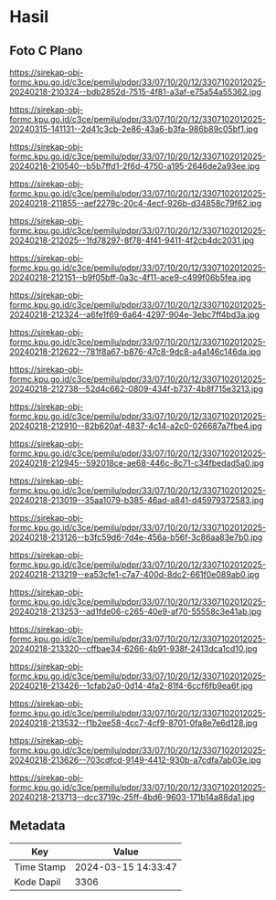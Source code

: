 # Hasil

## Foto C Plano

https://sirekap-obj-formc.kpu.go.id/c3ce/pemilu/pdpr/33/07/10/20/12/3307102012025-20240218-210324--bdb2852d-7515-4f81-a3af-e75a54a55362.jpg

https://sirekap-obj-formc.kpu.go.id/c3ce/pemilu/pdpr/33/07/10/20/12/3307102012025-20240315-141131--2d41c3cb-2e86-43a6-b3fa-986b89c05bf1.jpg

https://sirekap-obj-formc.kpu.go.id/c3ce/pemilu/pdpr/33/07/10/20/12/3307102012025-20240218-210540--b5b7ffd1-2f6d-4750-a195-2646de2a93ee.jpg

https://sirekap-obj-formc.kpu.go.id/c3ce/pemilu/pdpr/33/07/10/20/12/3307102012025-20240218-211855--aef2279c-20c4-4ecf-926b-d34858c79f62.jpg

https://sirekap-obj-formc.kpu.go.id/c3ce/pemilu/pdpr/33/07/10/20/12/3307102012025-20240218-212025--1fd78297-8f78-4f41-9411-4f2cb4dc2031.jpg

https://sirekap-obj-formc.kpu.go.id/c3ce/pemilu/pdpr/33/07/10/20/12/3307102012025-20240218-212151--b9f05bff-0a3c-4f11-ace9-c499f06b5fea.jpg

https://sirekap-obj-formc.kpu.go.id/c3ce/pemilu/pdpr/33/07/10/20/12/3307102012025-20240218-212324--a6fe1f69-6a64-4297-904e-3ebc7ff4bd3a.jpg

https://sirekap-obj-formc.kpu.go.id/c3ce/pemilu/pdpr/33/07/10/20/12/3307102012025-20240218-212622--781f8a67-b876-47c8-9dc8-a4a146c146da.jpg

https://sirekap-obj-formc.kpu.go.id/c3ce/pemilu/pdpr/33/07/10/20/12/3307102012025-20240218-212738--52d4c662-0809-434f-b737-4b8f715e3213.jpg

https://sirekap-obj-formc.kpu.go.id/c3ce/pemilu/pdpr/33/07/10/20/12/3307102012025-20240218-212910--82b620af-4837-4c14-a2c0-026687a7fbe4.jpg

https://sirekap-obj-formc.kpu.go.id/c3ce/pemilu/pdpr/33/07/10/20/12/3307102012025-20240218-212945--592018ce-ae68-446c-8c71-c34fbedad5a0.jpg

https://sirekap-obj-formc.kpu.go.id/c3ce/pemilu/pdpr/33/07/10/20/12/3307102012025-20240218-213019--35aa1079-b385-46ad-a841-d45979372583.jpg

https://sirekap-obj-formc.kpu.go.id/c3ce/pemilu/pdpr/33/07/10/20/12/3307102012025-20240218-213126--b3fc59d6-7d4e-456a-b56f-3c86aa83e7b0.jpg

https://sirekap-obj-formc.kpu.go.id/c3ce/pemilu/pdpr/33/07/10/20/12/3307102012025-20240218-213219--ea53cfe1-c7a7-400d-8dc2-661f0e089ab0.jpg

https://sirekap-obj-formc.kpu.go.id/c3ce/pemilu/pdpr/33/07/10/20/12/3307102012025-20240218-213253--ad1fde06-c265-40e9-af70-55558c3e41ab.jpg

https://sirekap-obj-formc.kpu.go.id/c3ce/pemilu/pdpr/33/07/10/20/12/3307102012025-20240218-213320--cffbae34-6266-4b91-938f-2413dca1cd10.jpg

https://sirekap-obj-formc.kpu.go.id/c3ce/pemilu/pdpr/33/07/10/20/12/3307102012025-20240218-213426--1cfab2a0-0d14-4fa2-81f4-6ccf6fb9ea6f.jpg

https://sirekap-obj-formc.kpu.go.id/c3ce/pemilu/pdpr/33/07/10/20/12/3307102012025-20240218-213532--f1b2ee58-4cc7-4cf9-8701-0fa8e7e6d128.jpg

https://sirekap-obj-formc.kpu.go.id/c3ce/pemilu/pdpr/33/07/10/20/12/3307102012025-20240218-213626--703cdfcd-9149-4412-930b-a7cdfa7ab03e.jpg

https://sirekap-obj-formc.kpu.go.id/c3ce/pemilu/pdpr/33/07/10/20/12/3307102012025-20240218-213713--dcc3719c-25ff-4bd6-9603-171b14a88da1.jpg


## Metadata

| Key        | Value               |
| ---------- | ------------------- |
| Time Stamp | 2024-03-15 14:33:47 |
| Kode Dapil | 3306                |



